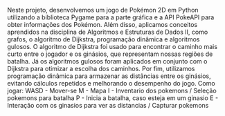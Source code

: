 Neste projeto, desenvolvemos um jogo de Pokémon 2D em Python utilizando a biblioteca Pygame para a parte gráfica e a API PokeAPI para obter informações dos Pokémon. Além disso, aplicamos conceitos aprendidos na disciplina de Algoritmos e Estruturas de Dados II, como grafos, o algoritmo de Dijkstra, programação dinâmica e algoritmos gulosos.
O algoritmo de Dijkstra foi usado para encontrar o caminho mais curto entre o jogador e os ginásios, que representam nossas regiões de batalha. Já os algoritmos gulosos foram aplicados em conjunto com o Dijkstra para otimizar a escolha dos caminhos. Por fim, utilizamos programação dinâmica para armazenar as distâncias entre os ginásios, evitando cálculos repetidos e melhorando o desempenho do jogo.
Como jogar:
WASD - Mover-se
M - Mapa
I - Inventario dos pokemons / Seleção pokemons para batalha
P - Inicia a batalha, caso esteja em um ginasio
E - Interação com os ginasios para ver as distancias / Capturar pokemons
